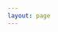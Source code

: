 ```yaml
---
layout: page
---
```

<PluginStore />

<script setup>
import PluginStore from '../core/components/PluginStore.vue'
</script>